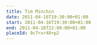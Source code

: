 ```yaml
---
title: Tim Minchin
date: 2011-04-16T19:30:00+01:00
start: 2011-04-16T19:30:00+01:00
end: 2011-04-16T22:00:00+01:00
placeId: 9c7rxr48+p2
---
```


